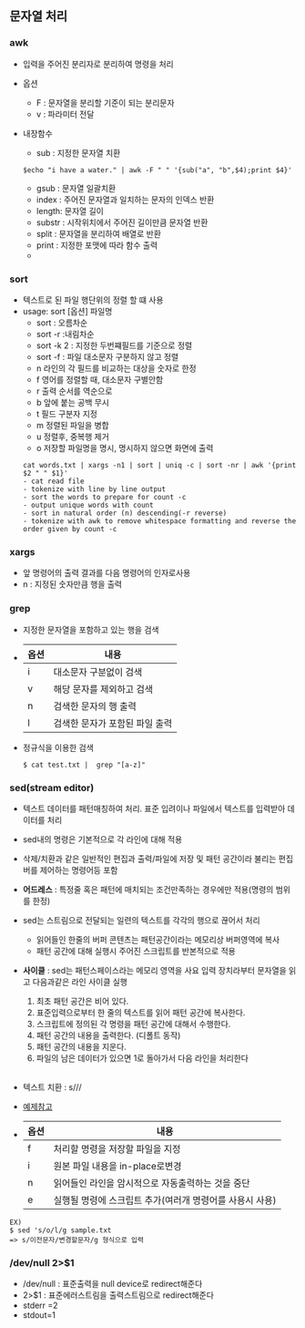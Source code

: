 ﻿

## 문자열 처리

### awk
-  입력을 주어진 분리자로 분리하여 명령을 처리

- 옵션
	-  F : 문자열을 분리할 기준이 되는 분리문자
	-  v : 파라미터 전달
	
- 내장함수
	-  sub : 지정한 문자열 치환
	```
	$echo "i have a water." | awk -F " " '{sub("a", "b",$4);print $4}'
	```
	-  gsub : 문자열 일괄치환
	-  index : 주어진 문자열과 일치하는 문자의 인덱스 반환
	- length: 문자열 길이
	-  substr : 시작위치에서 주어진 길이만큼 문자열 반환
	-  split : 문자열을 분리하여 배열로 반환
	-  print : 지정한 포맷에 따라 함수 출력
	- 
### sort 
- 텍스트로 된 파일 행단위의 정렬 할 떄 사용
- usage: sort [옵션] 파일명
	- sort : 오름차순
	- sort -r :내림차순
	- sort -k 2 : 지정한 두번쨰필드를 기준으로 정렬
	- sort -f : 파일 대소문자 구분하지 않고 정렬
	- n 라인의 각 필드를 비교하는 대상을 숫자로 한정
	- f 영어를 정렬할 때, 대소문자 구별안함
	- r 출력 순서를 역순으로
	- b 앞에 붙는 공백 무시
	- t 필드 구분자 지정
	- m 정렬된 파일을 병합
	- u 정렬후, 중복행 제거
	- o 저장할 파일명을 명시, 명시하지 않으면 화면에 출력
	```
	cat words.txt | xargs -n1 | sort | uniq -c | sort -nr | awk '{print $2 " " $1}'
	- cat read file
	- tokenize with line by line output
	- sort the words to prepare for count -c
	- output unique words with count
	- sort in natural order (n) descending(-r reverse)
	- tokenize with awk to remove whitespace formatting and reverse the order given by count -c
	```

 ### xargs 
 - 앞 명령어의 출력 결과를 다음 명령어의 인자로사용
 -  n : 지정된 숫자만큼 행을 출력
 
 ### grep
 - 지정한 문자열을 포함하고 있는 행을 검색 
 -
	| 옵션 | 내용  |
	|-- | --|
	| i | 대소문자 구분없이 검색 |
	| v| 해당 문자를 제외하고 검색 |
	| n | 검색한 문자의 행 출력 |
	| l | 검색한 문자가 포함된 파일 출력 |
- 정규식을 이용한 검색 
	```
	$ cat test.txt |  grep "[a-z]"
	```
### sed(stream editor)
- 텍스트 데이터를 패턴매칭하여 처리. 표준 입려이나 파일에서 텍스트를 입력받아 데이터를 처리
-  sed내의 명령은 기본적으로 각 라인에 대해 적용 
- 삭제/치환과 같은 일반적인 편집과 출력/파일에 저장 및 패턴 공간이라 불리는 편집버를 제어하는 명령어등 포함
-  **어드레스** : 특정줄 혹은 패턴에 매치되는 조건만족하는 경우에만 적용(명령의 범위를 한정)
- sed는 스트림으로 전달되는 일련의 텍스트를 각각의 행으로 끊어서 처리
	- 읽어들인 한줄의 버퍼 콘텐츠는 패턴공간이라는 메모리상 버퍼영역에 복사
	- 패턴  공간에 대해 실행시 주어진 스크립트를 반본적으로 적용
	
- **사이클** : sed는 패턴스페이스라는 메모리 영역을 사요 입력 장치라부터 문자열을 읽고 다음과같은 라인 사이클 실행
	1.  최초 패턴 공간은 비어 있다.
	2.  표준입력으로부터 한 줄의 텍스트를 읽어 패턴 공간에 복사한다.
	3.  스크립트에 정의된 각 명령을 패턴 공간에 대해서 수행한다.
	4.  패턴 공간의 내용을 출력한다. (디폴트 동작)
	5.  패턴 공간의 내용을 지운다.
	6.  파일의 남은 데이터가 있으면 1로 돌아가서 다음 라인을 처리한다
	<br/>
- 텍스트 치환 :  s///
 - [예제참고]([https://www.lesstif.com/pages/viewpage.action?pageId=6979751](https://www.lesstif.com/pages/viewpage.action?pageId=6979751))	
-
	| 옵션 |내용  |
	|--|--|
	| f | 처리할 명령을 저장할 파일을 지정 |
	| i |원본 파일 내용을 in-place로변경 |
	| n |읽어들인 라인을 암시적으로 자동출력하는 것을 중단 |
	| e |실행될 명령에 스크립트 추가(여러개 명령어를 사용시 사용)|
```
EX)
$ sed 's/o/l/g sample.txt
=> s/이전문자/변경할문자/g 형식으로 입력
```

###  /dev/null 2>$1 
-  /dev/null : 표준출력을 null device로 redirect해준다 
-  2>$1 : 표준에러스트림을 출력스트림으로 redirect해준다
- stderr =2
- stdout=1

